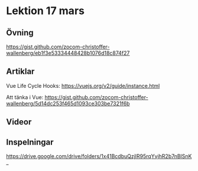 # Lektion 17 mars

## Övning

https://gist.github.com/zocom-christoffer-wallenberg/eb1f3e53334448428b1076d18c874f27

## Artiklar

Vue Life Cycle Hooks: https://vuejs.org/v2/guide/instance.html

Att tänka i Vue: https://gist.github.com/zocom-christoffer-wallenberg/5d14dc253f465d1093ce303be7321f6b

## Videor

## Inspelningar

https://drive.google.com/drive/folders/1x41BcdbuQzjlR95rqYvjhR2b7nBlSnK_
